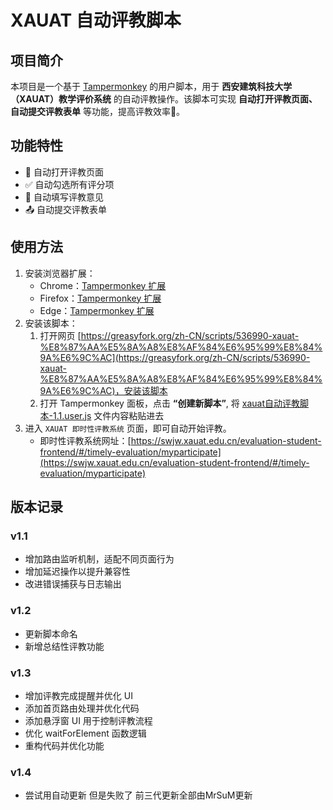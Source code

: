 # XAUAT 自动评教脚本

## 项目简介
本项目是一个基于 [Tampermonkey](https://www.tampermonkey.net/) 的用户脚本，用于 **西安建筑科技大学（XAUAT）教学评价系统** 的自动评教操作。该脚本可实现 **自动打开评教页面、自动提交评教表单** 等功能，提高评教效率🤔。

## 功能特性
- 🚀 自动打开评教页面
- ✅ 自动勾选所有评分项
- 📝 自动填写评教意见
- 📤 自动提交评教表单

## 使用方法
1. 安装浏览器扩展：
   - Chrome：[Tampermonkey 扩展](https://chromewebstore.google.com/detail/%E7%AF%A1%E6%94%B9%E7%8C%B4/dhdgffkkebhmkfjojejmpbldmpobfkfo)
   - Firefox：[Tampermonkey 扩展](https://addons.mozilla.org/zh-CN/firefox/addon/tampermonkey/)
   - Edge：[Tampermonkey 扩展](https://microsoftedge.microsoft.com/addons/detail/tampermonkey/iikmkjmpaadaobahmlepeloendndfphd)
2. 安装该脚本：
   1. 打开网页 [https://greasyfork.org/zh-CN/scripts/536990-xauat-%E8%87%AA%E5%8A%A8%E8%AF%84%E6%95%99%E8%84%9A%E6%9C%AC](https://greasyfork.org/zh-CN/scripts/536990-xauat-%E8%87%AA%E5%8A%A8%E8%AF%84%E6%95%99%E8%84%9A%E6%9C%AC)，安装该脚本
   2. 打开 Tampermonkey 面板，点击 **“创建新脚本”**, 将 [xauat自动评教脚本-1.1.user.js](xauat自动评教脚本-1.1.user.js) 文件内容粘贴进去
3. 进入 `XAUAT 即时性评教系统` 页面，即可自动开始评教。
   - 即时性评教系统网址：[https://swjw.xauat.edu.cn/evaluation-student-frontend/#/timely-evaluation/myparticipate](https://swjw.xauat.edu.cn/evaluation-student-frontend/#/timely-evaluation/myparticipate)

## 版本记录
### v1.1
- 增加路由监听机制，适配不同页面行为
- 增加延迟操作以提升兼容性
- 改进错误捕获与日志输出
### v1.2
- 更新脚本命名
- 新增总结性评教功能
### v1.3
- 增加评教完成提醒并优化 UI
- 添加首页路由处理并优化代码
- 添加悬浮窗 UI 用于控制评教流程
- 优化 waitForElement 函数逻辑
- 重构代码并优化功能
### v1.4
- 尝试用自动更新 但是失败了
前三代更新全部由MrSuM更新
